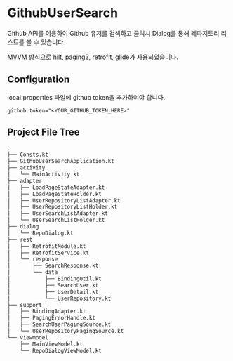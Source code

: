 # GithubUserSearch


Github API를 이용하여 Github 유저를 검색하고 클릭시 Dialog를 통해 레파지토리 리스트를 볼 수 있습니다.

MVVM 방식으로 hilt, paging3, retrofit, glide가 사용되었습니다.

Configuration
---------------------
local.properties 파일에 github token을 추가하여야 합니다.
```properties
github.token="<YOUR_GITHUB_TOKEN_HERE>"
```
Project File Tree
---------------------
```bash
.
├── Consts.kt
├── GithubUserSearchApplication.kt
├── activity
│   └── MainActivity.kt
├── adapter
│   ├── LoadPageStateAdapter.kt
│   ├── LoadPageStateHolder.kt
│   ├── UserRepositoryListAdapter.kt
│   ├── UserRepositoryListHolder.kt
│   ├── UserSearchListAdapter.kt
│   └── UserSearchListHolder.kt
├── dialog
│   └── RepoDialog.kt
├── rest
│   ├── RetrofitModule.kt
│   ├── RetrofitService.kt
│   └── response
│       ├── SearchResponse.kt
│       └── data
│           ├── BindingUtil.kt
│           ├── SearchUser.kt
│           ├── UserDetail.kt
│           └── UserRepository.kt
├── support
│   ├── BindingAdapter.kt
│   ├── PagingErrorHandle.kt
│   ├── SearchUserPagingSource.kt
│   └── UserRepositoryPagingSource.kt
└── viewmodel
    ├── MainViewModel.kt
    └── RepoDialogViewModel.kt

```
